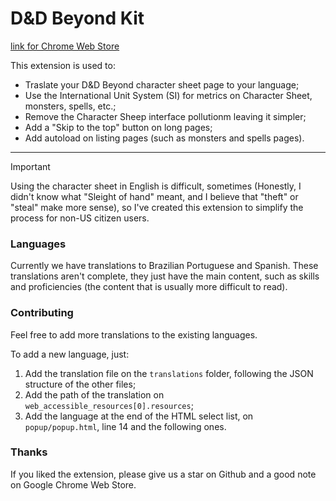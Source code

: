# D&D Beyond Kit

[link for Chrome Web Store](https://chromewebstore.google.com/detail/dd-beyond-translate/gdpopbkamfkkenkillfnocgljokkcopg)

This extension is used to:
- Traslate your D&D Beyond character sheet page to your language;
- Use the International Unit System (SI) for metrics on Character Sheet, monsters, spells, etc.;
- Remove the Character Sheep interface pollutionm leaving it simpler;
- Add a "Skip to the top" button on long pages;
- Add autoload on listing pages (such as monsters and spells pages).

---

> [!IMPORTANT]
> Using the character sheet in English is difficult, sometimes (Honestly, I didn't know what "Sleight of hand" meant, and I believe that "theft" or "steal" make more sense), so I've created this extension to simplify the process for non-US citizen users.

### Languages

Currently we have translations to Brazilian Portuguese and Spanish. These translations aren't complete, they just have the main content, such as skills and proficiencies (the content that is usually more difficult to read).

### Contributing

Feel free to add more translations to the existing languages.

To add a new language, just:

1. Add the translation file on the `translations` folder, following the JSON structure of the other files;
2. Add the path of the translation on `web_accessible_resources[0].resources`;
3. Add the language at the end of the HTML select list, on `popup/popup.html`, line 14 and the following ones.

### Thanks

If you liked the extension, please give us a star on Github and a good note on Google Chrome Web Store.

